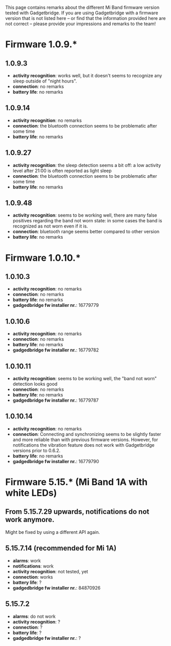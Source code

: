 This page contains remarks about the different Mi Band firmware version tested with Gadgetbridge. If you are using Gadgetbridge with a firmware version that is not listed here – or find that the information provided here are not correct – please provide your impressions and remarks to the team!

# Firmware 1.0.9.*

## 1.0.9.3
* __activity recognition__: works well, but it doesn't seems to recognize any sleep outside of "night hours".
* __connection__: no remarks
* __battery life__: no remarks

## 1.0.9.14
* __activity recognition__: no remarks
* __connection__: the bluetooth connection seems to be problematic after some time
* __battery life__: no remarks

## 1.0.9.27
* __activity recognition__: the sleep detection seems a bit off: a low activity level after 21:00 is often reported as light sleep
* __connection__: the bluetooth connection seems to be problematic after some time
* __battery life__: no remarks

## 1.0.9.48
* __activity recognition__: seems to be working well, there are many false positives regarding the band not worn state: in some cases the band is recognized as not worn even if it is.
* __connection__: bluetooth range seems better compared to other version
* __battery life__: no remarks

# Firmware 1.0.10.*

## 1.0.10.3
* __activity recognition__: no remarks
* __connection__: no remarks
* __battery life__: no remarks
* __gadgedbridge fw installer nr.__: 16779779

## 1.0.10.6
* __activity recognition__: no remarks
* __connection__: no remarks
* __battery life__: no remarks
* __gadgedbridge fw installer nr.__: 16779782

## 1.0.10.11
* __activity recognition__: seems to be working well, the "band not worn" detection looks good
* __connection__: no remarks
* __battery life__: no remarks
* __gadgedbridge fw installer nr.__: 16779787

## 1.0.10.14
* __activity recognition__: no remarks
* __connection__: Connecting and synchronizing seems to be slightly faster and more reliable than with previous firmware versions. However, for notifications the vibration feature does not work with Gadgetbridge versions prior to 0.6.2.
* __battery life__: no remarks
* __gadgedbridge fw installer nr.__: 16779790

# Firmware 5.15.* (Mi Band 1A with white LEDs)

## From 5.15.7.29 upwards, notifications do not work anymore.
Might be fixed by using a different API again.

## 5.15.7.14 (recommended for Mi 1A)
* __alarms__: work
* __notifications__: work
* __activity recognition__: not tested, yet
* __connection__: works
* __battery life__: ?
* __gadgedbridge fw installer nr.__: 84870926

## 5.15.7.2
* __alarms__: do not work
* __activity recognition__: ?
* __connection__: ?
* __battery life__: ?
* __gadgedbridge fw installer nr.__: ?

<!--
Template for each firmware:
## 1.0.
* __alarms__:
* __notifications__:
* __activity recognition__: 
* __connection__: 
* __battery life__: 
* __gadgedbridge fw installer nr.__: 

-->